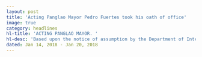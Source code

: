```yaml
---
layout: post
title: 'Acting Panglao Mayor Pedro Fuertes took his oath of office'
image: true
category: headlines
hl-title: 'ACTING PANGLAO MAYOR. '
hl-desc: 'Based upon the notice of assumption by the Department of Interior and Local Government (DILG), Vice-Mayor Pedro Fuertes (left) took his oath of office before RTC Judge Jorge D. Cabalit (right) 48 last Wednesday as he assumed office as acting Panglao mayor due to the three-month suspension of Mayor Nila Montero for simple misconduct as ordered by the Ombudsman. (Photo courtesy of Ted Ayeng FB account)'
dated: Jan 14, 2018 - Jan 20, 2018
---
```

